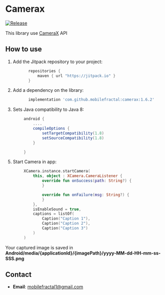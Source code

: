 Camerax
=====================
[![Release][jitpack-svg]][jitpack-link]

This library use [CameraX](https://developer.android.com/training/camerax) API

## How to use

1) Add the Jitpack repository to your project:
```groovy
          repositories {
              maven { url "https://jitpack.io" }
          }
```
2) Add a dependency on the library:
```groovy
          implementation 'com.github.mobilefractal:camerax:1.6.2'
```
3) Sets Java compatibility to Java 8:
```groovy
        android {
            ....
            compileOptions {
                setTargetCompatibility(1.8)
                setSourceCompatibility(1.8)
            }

        }
```

5) Start Camera in app:
```kotlin
        XCamera.instance.startCamera(
            this, object : XCamera.CameraListener {
                override fun onSuccess(path: String?) {
                }

                override fun onFailure(msg: String?) {
                }
            },
            isEnableSound = true,
            captions = listOf(
                Caption("Caption 1"),
                Caption("Caption 2"),
                Caption("Caption 3")
            )
        )
```

Your captured image is saved in **Android/media/{applicationId}/{imagePath}/yyyy-MM-dd-HH-mm-ss-SSS.png**

## Contact
- **Email**: mobilefractal1@gmail.com

[jitpack-svg]: https://jitpack.io/v/mobilefractal/camerax.svg
[jitpack-link]: https://jitpack.io/#mobilefractal/camerax
